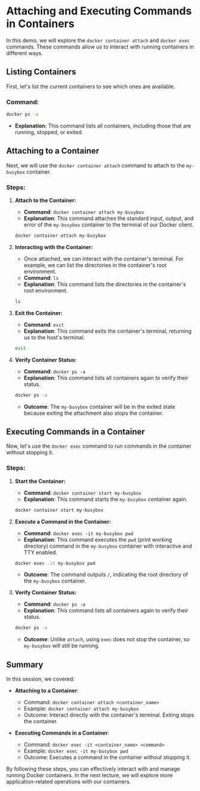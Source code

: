 # Attaching and Executing Commands in Containers

In this demo, we will explore the `docker container attach` and `docker exec` commands. These commands allow us to interact with running containers in different ways.

## Listing Containers

First, let's list the current containers to see which ones are available.

### Command:
```sh
docker ps -a
```
- **Explanation**: This command lists all containers, including those that are running, stopped, or exited.

## Attaching to a Container

Next, we will use the `docker container attach` command to attach to the `my-busybox` container.

### Steps:

1. **Attach to the Container:**
    - **Command**: `docker container attach my-busybox`
    - **Explanation**: This command attaches the standard input, output, and error of the `my-busybox` container to the terminal of our Docker client.

    ```sh
    docker container attach my-busybox
    ```

2. **Interacting with the Container:**
    - Once attached, we can interact with the container's terminal. For example, we can list the directories in the container's root environment.
    - **Command**: `ls`
    - **Explanation**: This command lists the directories in the container's root environment.

    ```sh
    ls
    ```

3. **Exit the Container:**
    - **Command**: `exit`
    - **Explanation**: This command exits the container's terminal, returning us to the host's terminal.

    ```sh
    exit
    ```

4. **Verify Container Status:**
    - **Command**: `docker ps -a`
    - **Explanation**: This command lists all containers again to verify their status.

    ```sh
    docker ps -a
    ```

    - **Outcome**: The `my-busybox` container will be in the exited state because exiting the attachment also stops the container.

## Executing Commands in a Container

Now, let's use the `docker exec` command to run commands in the container without stopping it.

### Steps:

1. **Start the Container:**
    - **Command**: `docker container start my-busybox`
    - **Explanation**: This command starts the `my-busybox` container again.

    ```sh
    docker container start my-busybox
    ```

2. **Execute a Command in the Container:**
    - **Command**: `docker exec -it my-busybox pwd`
    - **Explanation**: This command executes the `pwd` (print working directory) command in the `my-busybox` container with interactive and TTY enabled.

    ```sh
    docker exec -it my-busybox pwd
    ```

    - **Outcome**: The command outputs `/`, indicating the root directory of the `my-busybox` container.

3. **Verify Container Status:**
    - **Command**: `docker ps -a`
    - **Explanation**: This command lists all containers again to verify their status.

    ```sh
    docker ps -a
    ```

    - **Outcome**: Unlike `attach`, using `exec` does not stop the container, so `my-busybox` will still be running.

## Summary

In this session, we covered:

- **Attaching to a Container**:
    - Command: `docker container attach <container_name>`
    - Example: `docker container attach my-busybox`
    - Outcome: Interact directly with the container's terminal. Exiting stops the container.

- **Executing Commands in a Container**:
    - Command: `docker exec -it <container_name> <command>`
    - Example: `docker exec -it my-busybox pwd`
    - Outcome: Executes a command in the container without stopping it.

By following these steps, you can effectively interact with and manage running Docker containers. In the next lecture, we will explore more application-related operations with our containers.